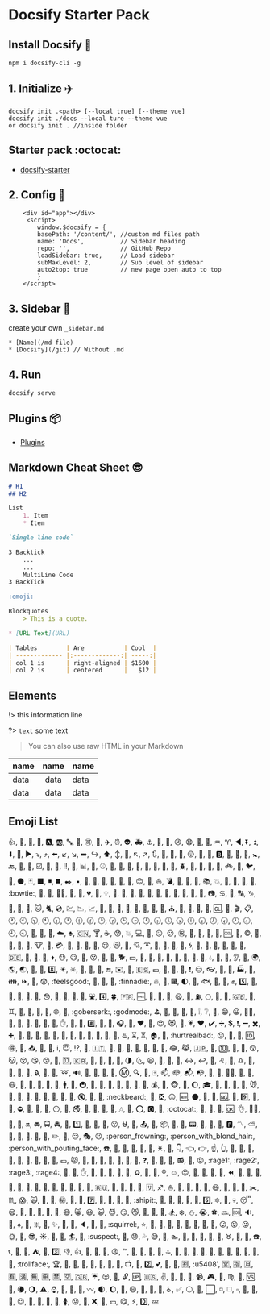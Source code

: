 # Docsify Starter Pack

## Install Docsify :pencil:

`npm i docsify-cli -g`

## 1. Initialize :airplane:

```
docsify init .<path> [--local true] [--theme vue]
docsify init ./docs --local ture --theme vue
or docsify init . //inside folder
```

## Starter pack :octocat:

* [docsify-starter](https://github.com/sush4nt/docsify-starter)

## 2. Config :wrench:
```
    <div id="app"></div>
     <script>
        window.$docsify = {
        basePath: '/content/', //custom md files path
        name: 'Docs',          // Sidebar heading
        repo: '',              // GitHub Repo
        loadSidebar: true,     // Load sidebar
        subMaxLevel: 2,        // Sub level of sidebar
        auto2top: true         // new page open auto to top
        }
    </script>

```

## 3. Sidebar :bookmark_tabs:

create your own `_sidebar.md`

```
* [Name](/md file)
* [Docsify](/git) // Without .md
```

## 4. Run

`docsify serve`

## Plugins :package:

* [Plugins](https://github.com/docsifyjs/awesome-docsify#plugins)

## Markdown Cheat Sheet :sunglasses:

```markdown
# H1
## H2

List
    1. Item
    * Item

`Single line code`

3 Backtick
    ...
    ...
    MultiLine Code
3 BackTick

:emoji:

Blockquotes
    > This is a quote.

* [URL Text](URL)

| Tables        | Are           | Cool  |
| ------------- |:-------------:| -----:|
| col 1 is      | right-aligned | $1600 |
| col 2 is      | centered      |   $12 |

```

## Elements

!> this information line

?> `text` some text

> You can also use raw HTML in your Markdown

| name |      name              |  name |
|------|:----------------------:|:------|
| data | data                   | data  |
| data | data                   | data  |

## Emoji List

  :+1:,
  :100:,
  :1234:,
  :8ball:,
  :a:,
  :ab:,
  :abc:,
  :abcd:,
  :accept:,
  :aerial_tramway:,
  :airplane:,
  :alarm_clock:,
  :alien:,
  :ambulance:,
  :anchor:,
  :angel:,
  :anger:,
  :angry:,
  :anguished:,
  :ant:,
  :apple:,
  :aquarius:,
  :aries:,
  :arrow_backward:,
  :arrow_double_down:,
  :arrow_double_up:,
  :arrow_down:,
  :arrow_down_small:,
  :arrow_forward:,
  :arrow_heading_down:,
  :arrow_heading_up:,
  :arrow_left:,
  :arrow_lower_left:,
  :arrow_lower_right:,
  :arrow_right:,
  :arrow_right_hook:,
  :arrow_up:,
  :arrow_up_down:,
  :arrow_up_small:,
  :arrow_upper_left:,
  :arrow_upper_right:,
  :arrows_clockwise:,
  :arrows_counterclockwise:,
  :art:,
  :articulated_lorry:,
  :astonished:,
  :athletic_shoe:,
  :atm:,
  :b:,
  :baby:,
  :baby_bottle:,
  :baby_chick:,
  :baby_symbol:,
  :back:,
  :baggage_claim:,
  :balloon:,
  :ballot_box_with_check:,
  :bamboo:,
  :banana:,
  :bangbang:,
  :bank:,
  :bar_chart:,
  :barber:,
  :baseball:,
  :basketball:,
  :bath:,
  :bathtub:,
  :battery:,
  :bear:,
  :bee:,
  :beer:,
  :beers:,
  :beetle:,
  :beginner:,
  :bell:,
  :bento:,
  :bicyclist:,
  :bike:,
  :bikini:,
  :bird:,
  :birthday:,
  :black_circle:,
  :black_joker:,
  :black_large_square:,
  :black_medium_small_square:,
  :black_medium_square:,
  :black_nib:,
  :black_small_square:,
  :black_square_button:,
  :blossom:,
  :blowfish:,
  :blue_book:,
  :blue_car:,
  :blue_heart:,
  :blush:,
  :boar:,
  :boat:,
  :bomb:,
  :book:,
  :bookmark:,
  :bookmark_tabs:,
  :books:,
  :boom:,
  :boot:,
  :bouquet:,
  :bow:,
  :bowling:,
  :bowtie:,
  :boy:,
  :bread:,
  :bride_with_veil:,
  :bridge_at_night:,
  :briefcase:,
  :broken_heart:,
  :bug:,
  :bulb:,
  :bullettrain_front:,
  :bullettrain_side:,
  :bus:,
  :busstop:,
  :bust_in_silhouette:,
  :busts_in_silhouette:,
  :cactus:,
  :cake:,
  :calendar:,
  :calling:,
  :camel:,
  :camera:,
  :cancer:,
  :candy:,
  :capital_abcd:,
  :capricorn:,
  :car:,
  :card_index:,
  :carousel_horse:,
  :cat:,
  :cat2:,
  :cd:,
  :chart:,
  :chart_with_downwards_trend:,
  :chart_with_upwards_trend:,
  :checkered_flag:,
  :cherries:,
  :cherry_blossom:,
  :chestnut:,
  :chicken:,
  :children_crossing:,
  :chocolate_bar:,
  :christmas_tree:,
  :church:,
  :cinema:,
  :circus_tent:,
  :city_sunrise:,
  :city_sunset:,
  :cl:,
  :clap:,
  :clapper:,
  :clipboard:,
  :clock1:,
  :clock10:,
  :clock1030:,
  :clock11:,
  :clock1130:,
  :clock12:,
  :clock1230:,
  :clock130:,
  :clock2:,
  :clock230:,
  :clock3:,
  :clock330:,
  :clock4:,
  :clock430:,
  :clock5:,
  :clock530:,
  :clock6:,
  :clock630:,
  :clock7:,
  :clock730:,
  :clock8:,
  :clock830:,
  :clock9:,
  :clock930:,
  :closed_book:,
  :closed_lock_with_key:,
  :closed_umbrella:,
  :cloud:,
  :clubs:,
  :cn:,
  :cocktail:,
  :coffee:,
  :cold_sweat:,
  :collision:,
  :computer:,
  :confetti_ball:,
  :confounded:,
  :confused:,
  :congratulations:,
  :construction:,
  :construction_worker:,
  :convenience_store:,
  :cookie:,
  :cool:,
  :cop:,
  :copyright:,
  :corn:,
  :couple:,
  :couple_with_heart:,
  :couplekiss:,
  :cow:,
  :cow2:,
  :credit_card:,
  :crescent_moon:,
  :crocodile:,
  :crossed_flags:,
  :crown:,
  :cry:,
  :crying_cat_face:,
  :crystal_ball:,
  :cupid:,
  :curly_loop:,
  :currency_exchange:,
  :curry:,
  :custard:,
  :customs:,
  :cyclone:,
  :dancer:,
  :dancers:,
  :dango:,
  :dart:,
  :dash:,
  :date:,
  :de:,
  :deciduous_tree:,
  :department_store:,
  :diamond_shape_with_a_dot_inside:,
  :diamonds:,
  :disappointed:,
  :disappointed_relieved:,
  :dizzy:,
  :dizzy_face:,
  :do_not_litter:,
  :dog:,
  :dog2:,
  :dollar:,
  :dolls:,
  :dolphin:,
  :door:,
  :doughnut:,
  :dragon:,
  :dragon_face:,
  :dress:,
  :dromedary_camel:,
  :droplet:,
  :dvd:,
  :e-mail:,
  :ear:,
  :ear_of_rice:,
  :earth_africa:,
  :earth_americas:,
  :earth_asia:,
  :egg:,
  :eggplant:,
  :eight:,
  :eight_pointed_black_star:,
  :eight_spoked_asterisk:,
  :electric_plug:,
  :elephant:,
  :email:,
  :end:,
  :envelope:,
  :envelope_with_arrow:,
  :es:,
  :euro:,
  :european_castle:,
  :european_post_office:,
  :evergreen_tree:,
  :exclamation:,
  :expressionless:,
  :eyeglasses:,
  :eyes:,
  :facepunch:,
  :factory:,
  :fallen_leaf:,
  :family:,
  :fast_forward:,
  :fax:,
  :fearful:,
  :feelsgood:,
  :feet:,
  :ferris_wheel:,
  :file_folder:,
  :finnadie:,
  :fire:,
  :fire_engine:,
  :fireworks:,
  :first_quarter_moon:,
  :first_quarter_moon_with_face:,
  :fish:,
  :fish_cake:,
  :fishing_pole_and_fish:,
  :fist:,
  :five:,
  :flags:,
  :flashlight:,
  :flipper:,
  :floppy_disk:,
  :flower_playing_cards:,
  :flushed:,
  :foggy:,
  :football:,
  :footprints:,
  :fork_and_knife:,
  :fountain:,
  :four:,
  :four_leaf_clover:,
  :fr:,
  :free:,
  :fried_shrimp:,
  :fries:,
  :frog:,
  :frowning:,
  :fu:,
  :fuelpump:,
  :full_moon:,
  :full_moon_with_face:,
  :game_die:,
  :gb:,
  :gem:,
  :gemini:,
  :ghost:,
  :gift:,
  :gift_heart:,
  :girl:,
  :globe_with_meridians:,
  :goat:,
  :goberserk:,
  :godmode:,
  :golf:,
  :grapes:,
  :green_apple:,
  :green_book:,
  :green_heart:,
  :grey_exclamation:,
  :grey_question:,
  :grimacing:,
  :grin:,
  :grinning:,
  :guardsman:,
  :guitar:,
  :gun:,
  :haircut:,
  :hamburger:,
  :hammer:,
  :hamster:,
  :hand:,
  :handbag:,
  :hankey:,
  :hash:,
  :hatched_chick:,
  :hatching_chick:,
  :headphones:,
  :hear_no_evil:,
  :heart:,
  :heart_decoration:,
  :heart_eyes:,
  :heart_eyes_cat:,
  :heartbeat:,
  :heartpulse:,
  :hearts:,
  :heavy_check_mark:,
  :heavy_division_sign:,
  :heavy_dollar_sign:,
  :heavy_exclamation_mark:,
  :heavy_minus_sign:,
  :heavy_multiplication_x:,
  :heavy_plus_sign:,
  :helicopter:,
  :herb:,
  :hibiscus:,
  :high_brightness:,
  :high_heel:,
  :hocho:,
  :honey_pot:,
  :honeybee:,
  :horse:,
  :horse_racing:,
  :hospital:,
  :hotel:,
  :hotsprings:,
  :hourglass:,
  :hourglass_flowing_sand:,
  :house:,
  :house_with_garden:,
  :hurtrealbad:,
  :hushed:,
  :ice_cream:,
  :icecream:,
  :id:,
  :ideograph_advantage:,
  :imp:,
  :inbox_tray:,
  :incoming_envelope:,
  :information_desk_person:,
  :information_source:,
  :innocent:,
  :interrobang:,
  :iphone:,
  :it:,
  :izakaya_lantern:,
  :jack_o_lantern:,
  :japan:,
  :japanese_castle:,
  :japanese_goblin:,
  :japanese_ogre:,
  :jeans:,
  :joy:,
  :joy_cat:,
  :jp:,
  :key:,
  :keycap_ten:,
  :kimono:,
  :kiss:,
  :kissing:,
  :kissing_cat:,
  :kissing_closed_eyes:,
  :kissing_heart:,
  :kissing_smiling_eyes:,
  :koala:,
  :koko:,
  :kr:,
  :lantern:,
  :large_blue_circle:,
  :large_blue_diamond:,
  :large_orange_diamond:,
  :last_quarter_moon:,
  :last_quarter_moon_with_face:,
  :laughing:,
  :leaves:,
  :ledger:,
  :left_luggage:,
  :left_right_arrow:,
  :leftwards_arrow_with_hook:,
  :lemon:,
  :leo:,
  :leopard:,
  :libra:,
  :light_rail:,
  :link:,
  :lips:,
  :lipstick:,
  :lock:,
  :lock_with_ink_pen:,
  :lollipop:,
  :loop:,
  :loud_sound:,
  :loudspeaker:,
  :love_hotel:,
  :love_letter:,
  :low_brightness:,
  :m:,
  :mag:,
  :mag_right:,
  :mahjong:,
  :mailbox:,
  :mailbox_closed:,
  :mailbox_with_mail:,
  :mailbox_with_no_mail:,
  :man:,
  :man_with_gua_pi_mao:,
  :man_with_turban:,
  :mans_shoe:,
  :maple_leaf:,
  :mask:,
  :massage:,
  :meat_on_bone:,
  :mega:,
  :melon:,
  :memo:,
  :mens:,
  :metal:,
  :metro:,
  :microphone:,
  :microscope:,
  :milky_way:,
  :minibus:,
  :minidisc:,
  :mobile_phone_off:,
  :money_with_wings:,
  :moneybag:,
  :monkey:,
  :monkey_face:,
  :monorail:,
  :moon:,
  :mortar_board:,
  :mount_fuji:,
  :mountain_bicyclist:,
  :mountain_cableway:,
  :mountain_railway:,
  :mouse:,
  :mouse2:,
  :movie_camera:,
  :moyai:,
  :muscle:,
  :mushroom:,
  :musical_keyboard:,
  :musical_note:,
  :musical_score:,
  :mute:,
  :nail_care:,
  :name_badge:,
  :neckbeard:,
  :necktie:,
  :negative_squared_cross_mark:,
  :neutral_face:,
  :new:,
  :new_moon:,
  :new_moon_with_face:,
  :newspaper:,
  :ng:,
  :night_with_stars:,
  :nine:,
  :no_bell:,
  :no_bicycles:,
  :no_entry:,
  :no_entry_sign:,
  :no_good:,
  :no_mobile_phones:,
  :no_mouth:,
  :no_pedestrians:,
  :no_smoking:,
  :non-potable_water:,
  :nose:,
  :notebook:,
  :notebook_with_decorative_cover:,
  :notes:,
  :nut_and_bolt:,
  :o:,
  :o2:,
  :ocean:,
  :octocat:,
  :octopus:,
  :oden:,
  :office:,
  :ok:,
  :ok_hand:,
  :ok_woman:,
  :older_man:,
  :older_woman:,
  :on:,
  :oncoming_automobile:,
  :oncoming_bus:,
  :oncoming_police_car:,
  :oncoming_taxi:,
  :one:,
  :open_book:,
  :open_file_folder:,
  :open_hands:,
  :open_mouth:,
  :ophiuchus:,
  :orange_book:,
  :outbox_tray:,
  :ox:,
  :package:,
  :page_facing_up:,
  :page_with_curl:,
  :pager:,
  :palm_tree:,
  :panda_face:,
  :paperclip:,
  :parking:,
  :part_alternation_mark:,
  :partly_sunny:,
  :passport_control:,
  :paw_prints:,
  :peach:,
  :pear:,
  :pencil:,
  :pencil2:,
  :penguin:,
  :pensive:,
  :performing_arts:,
  :persevere:,
  :person_frowning:,
  :person_with_blond_hair:,
  :person_with_pouting_face:,
  :phone:,
  :pig:,
  :pig2:,
  :pig_nose:,
  :pill:,
  :pineapple:,
  :pisces:,
  :pizza:,
  :point_down:,
  :point_left:,
  :point_right:,
  :point_up:,
  :point_up_2:,
  :police_car:,
  :poodle:,
  :poop:,
  :post_office:,
  :postal_horn:,
  :postbox:,
  :potable_water:,
  :pouch:,
  :poultry_leg:,
  :pound:,
  :pouting_cat:,
  :pray:,
  :princess:,
  :punch:,
  :purple_heart:,
  :purse:,
  :pushpin:,
  :put_litter_in_its_place:,
  :question:,
  :rabbit:,
  :rabbit2:,
  :racehorse:,
  :radio:,
  :radio_button:,
  :rage:,
  :rage1:,
  :rage2:,
  :rage3:,
  :rage4:,
  :railway_car:,
  :rainbow:,
  :raised_hand:,
  :raised_hands:,
  :raising_hand:,
  :ram:,
  :ramen:,
  :rat:,
  :recycle:,
  :red_car:,
  :red_circle:,
  :registered:,
  :relaxed:,
  :relieved:,
  :repeat:,
  :repeat_one:,
  :restroom:,
  :revolving_hearts:,
  :rewind:,
  :ribbon:,
  :rice:,
  :rice_ball:,
  :rice_cracker:,
  :rice_scene:,
  :ring:,
  :rocket:,
  :roller_coaster:,
  :rooster:,
  :rose:,
  :rotating_light:,
  :round_pushpin:,
  :rowboat:,
  :ru:,
  :rugby_football:,
  :runner:,
  :running:,
  :running_shirt_with_sash:,
  :sa:,
  :sagittarius:,
  :sailboat:,
  :sake:,
  :sandal:,
  :santa:,
  :satellite:,
  :satisfied:,
  :saxophone:,
  :school:,
  :school_satchel:,
  :scissors:,
  :scorpius:,
  :scream:,
  :scream_cat:,
  :scroll:,
  :seat:,
  :secret:,
  :see_no_evil:,
  :seedling:,
  :seven:,
  :shaved_ice:,
  :sheep:,
  :shell:,
  :ship:,
  :shipit:,
  :shirt:,
  :shit:,
  :shoe:,
  :shower:,
  :signal_strength:,
  :six:,
  :six_pointed_star:,
  :ski:,
  :skull:,
  :sleeping:,
  :sleepy:,
  :slot_machine:,
  :small_blue_diamond:,
  :small_orange_diamond:,
  :small_red_triangle:,
  :small_red_triangle_down:,
  :smile:,
  :smile_cat:,
  :smiley:,
  :smiley_cat:,
  :smiling_imp:,
  :smirk:,
  :smirk_cat:,
  :smoking:,
  :snail:,
  :snake:,
  :snowboarder:,
  :snowflake:,
  :snowman:,
  :sob:,
  :soccer:,
  :soon:,
  :sos:,
  :sound:,
  :space_invader:,
  :spades:,
  :spaghetti:,
  :sparkle:,
  :sparkler:,
  :sparkles:,
  :sparkling_heart:,
  :speak_no_evil:,
  :speaker:,
  :speech_balloon:,
  :speedboat:,
  :squirrel:,
  :star:,
  :star2:,
  :stars:,
  :station:,
  :statue_of_liberty:,
  :steam_locomotive:,
  :stew:,
  :straight_ruler:,
  :strawberry:,
  :stuck_out_tongue:,
  :stuck_out_tongue_closed_eyes:,
  :stuck_out_tongue_winking_eye:,
  :sun_with_face:,
  :sunflower:,
  :sunglasses:,
  :sunny:,
  :sunrise:,
  :sunrise_over_mountains:,
  :surfer:,
  :sushi:,
  :suspect:,
  :suspension_railway:,
  :sweat:,
  :sweat_drops:,
  :sweat_smile:,
  :sweet_potato:,
  :swimmer:,
  :symbols:,
  :syringe:,
  :tada:,
  :tanabata_tree:,
  :tangerine:,
  :taurus:,
  :taxi:,
  :tea:,
  :telephone:,
  :telephone_receiver:,
  :telescope:,
  :tennis:,
  :tent:,
  :thought_balloon:,
  :three:,
  :thumbsdown:,
  :thumbsup:,
  :ticket:,
  :tiger:,
  :tiger2:,
  :tired_face:,
  :tm:,
  :toilet:,
  :tokyo_tower:,
  :tomato:,
  :tongue:,
  :top:,
  :tophat:,
  :tractor:,
  :traffic_light:,
  :train:,
  :train2:,
  :tram:,
  :triangular_flag_on_post:,
  :triangular_ruler:,
  :trident:,
  :triumph:,
  :trolleybus:,
  :trollface:,
  :trophy:,
  :tropical_drink:,
  :tropical_fish:,
  :truck:,
  :trumpet:,
  :tshirt:,
  :tulip:,
  :turtle:,
  :tv:,
  :twisted_rightwards_arrows:,
  :two:,
  :two_hearts:,
  :two_men_holding_hands:,
  :two_women_holding_hands:,
  :u5272:,
  :u5408',
  :u55b6:,
  :u6307:,
  :u6708:,
  :u6709:,
  :u6e80:,
  :u7121:,
  :u7533:,
  :u7981:,
  :u7a7a:,
  :uk:,
  :umbrella:,
  :unamused:,
  :underage:,
  :unlock:,
  :up:,
  :us:,
  :v:,
  :vertical_traffic_light:,
  :vhs:,
  :vibration_mode:,
  :video_camera:,
  :video_game:,
  :violin:,
  :virgo:,
  :volcano:,
  :vs:,
  :walking:,
  :waning_crescent_moon:,
  :waning_gibbous_moon:,
  :warning:,
  :watch:,
  :water_buffalo:,
  :watermelon:,
  :wave:,
  :wavy_dash:,
  :waxing_crescent_moon:,
  :waxing_gibbous_moon:,
  :wc:,
  :weary:,
  :wedding:,
  :whale:,
  :whale2:,
  :wheelchair:,
  :white_check_mark:,
  :white_circle:,
  :white_flower:,
  :white_large_square:,
  :white_medium_small_square:,
  :white_medium_square:,
  :white_small_square:,
  :white_square_button:,
  :wind_chime:,
  :wine_glass:,
  :wink:,
  :wolf:,
  :woman:,
  :womans_clothes:,
  :womans_hat:,
  :womens:,
  :worried:,
  :wrench:,
  :x:,
  :yellow_heart:,
  :yen:,
  :yum:,
  :zap:,
  :zero:,
  :zzz:
